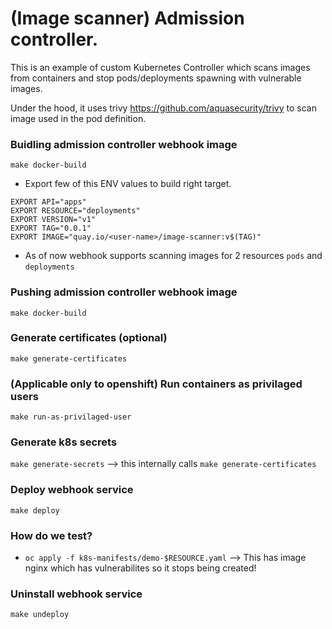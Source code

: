 # (Image scanner) Admission controller.
This is an example of custom Kubernetes Controller which scans images from containers and stop pods/deployments spawning with vulnerable images.

Under the hood, it uses trivy <https://github.com/aquasecurity/trivy> to scan image used in the pod definition.

### Buidling admission controller webhook image
`make docker-build`
* Export few of this ENV values to build right target.
```
EXPORT API="apps"
EXPORT RESOURCE="deployments"
EXPORT VERSION="v1"
EXPORT TAG="0.0.1"
EXPORT IMAGE="quay.io/<user-name>/image-scanner:v$(TAG)"

```
* As of now webhook supports scanning images for 2 resources `pods` and `deployments`

### Pushing admission controller webhook image
`make docker-build`

### Generate certificates (optional)
`make generate-certificates`

### (Applicable only to openshift) Run containers as privilaged users
`make run-as-privilaged-user`

### Generate k8s secrets 
`make generate-secrets` --> this internally calls `make generate-certificates`

### Deploy webhook service
`make deploy`

### How do we test?
 * `oc apply -f k8s-manifests/demo-$RESOURCE.yaml` --> This has image nginx which has vulnerabilites so it stops being created!

### Uninstall webhook service
`make undeploy`
